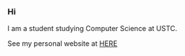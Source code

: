 ### Hi 
I am a student studying Computer Science at USTC.

See my personal website at [HERE](https://oyyko.com)
